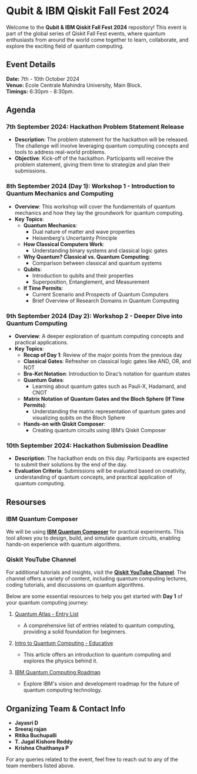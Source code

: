 
# Qubit & IBM Qiskit Fall Fest 2024

Welcome to the **Qubit & IBM Qiskit Fall Fest 2024** repository! This event is part of the global series of Qiskit Fall Fest events, where quantum enthusiasts from around the world come together to learn, collaborate, and explore the exciting field of quantum computing.

## Event Details

**Date:** 7th - 10th October 2024  
**Venue:** Ecole Centrale Mahindra University, Main Block.  
**Timings:** 6:30pm - 8:30pm.


## Agenda

### 7th September 2024: Hackathon Problem Statement Release

- **Description**: The problem statement for the hackathon will be released. The challenge will involve leveraging quantum computing concepts and tools to address real-world problems.
- **Objective**: Kick-off of the hackathon. Participants will receive the problem statement, giving them time to strategize and plan their submissions.

### 8th September 2024 (Day 1): Workshop 1 - Introduction to Quantum Mechanics and Computing

- **Overview**: This workshop will cover the fundamentals of quantum mechanics and how they lay the groundwork for quantum computing.
- **Key Topics**:
  - **Quantum Mechanics**:
    - Dual nature of matter and wave properties
    - Heisenberg's Uncertainty Principle
  - **How Classical Computers Work**:
    - Understanding binary systems and classical logic gates
  - **Why Quantum? Classical vs. Quantum Computing**:
    - Comparison between classical and quantum systems
  - **Qubits**:
    - Introduction to qubits and their properties
    - Superposition, Entanglement, and Measurement
  - **If Time Permits**:
    - Current Scenario and Prospects of Quantum Computers
    - Brief Overview of Research Domains in Quantum Computing

### 9th September 2024 (Day 2): Workshop 2 - Deeper Dive into Quantum Computing

- **Overview**: A deeper exploration of quantum computing concepts and practical applications.
- **Key Topics**:
  - **Recap of Day 1**: Review of the major points from the previous day
  - **Classical Gates**: Refresher on classical logic gates like AND, OR, and NOT
  - **Bra-Ket Notation**: Introduction to Dirac’s notation for quantum states
  - **Quantum Gates**:
    - Learning about quantum gates such as Pauli-X, Hadamard, and CNOT
  - **Matrix Notation of Quantum Gates and the Bloch Sphere (If Time Permits)**:
    - Understanding the matrix representation of quantum gates and visualizing qubits on the Bloch Sphere
  - **Hands-on with Qiskit Composer**:
    - Creating quantum circuits using IBM’s Qiskit Composer

### 10th September 2024: Hackathon Submission Deadline

- **Description**: The hackathon ends on this day. Participants are expected to submit their solutions by the end of the day.
- **Evaluation Criteria**: Submissions will be evaluated based on creativity, understanding of quantum concepts, and practical application of quantum computing.

## Resourses

### IBM Quantum Composer

We will be using **[IBM Quantum Composer](https://quantum.ibm.com/composer/files/new)** for practical experiments. This tool allows you to design, build, and simulate quantum circuits, enabling hands-on experience with quantum algorithms.

### Qiskit YouTube Channel

For additional tutorials and insights, visit the **[Qiskit YouTube Channel](https://www.youtube.com/@qiskit)**. The channel offers a variety of content, including quantum computing lectures, coding tutorials, and discussions on quantum algorithms.


Below are some essential resources to help you get started with **Day 1** of your quantum computing journey:

1. [Quantum Atlas - Entry List](https://quantumatlas.umd.edu/entry-list/)
   - A comprehensive list of entries related to quantum computing, providing a solid foundation for beginners.

2. [Intro to Quantum Computing - Educative](https://www.educative.io/blog/intro-to-quantum-computing#physics)
   - This article offers an introduction to quantum computing and explores the physics behind it.

3. [IBM Quantum Computing Roadmap](https://www.ibm.com/roadmaps/quantum/)
   - Explore IBM's vision and development roadmap for the future of quantum computing technology.

## Organizing Team & Contact Info

- **Jayasri D**
- **Sreeraj rajan**
- **Ritika Buchupalli**
- **T. Jugal Kishore Reddy**
- **Krishna Chaithanya P**

For any queries related to the event, feel free to reach out to any of the team members listed above.
